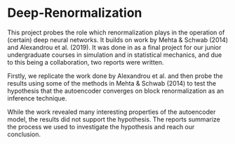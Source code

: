 # Deep-Renormalization

This project probes the role which renormalization plays in the operation of (certain) deep neural networks.
It builds on work by Mehta & Schwab (2014) and Alexandrou et al. (2019). It was done in as a final project for our junior undergraduate courses in simulation and in statistical mechanics, and due to this being a collaboration, two reports were written.

Firstly, we replicate the work done by Alexandrou et al. and then probe the results using some of the methods in Mehta & Schwab (2014) to test the hypothesis that the autoencoder converges on block renormalization as an inference technique.

While the work revealed many interesting properties of the autoencoder model, the results did not support the hypothesis. The reports summarize the process we used to investigate the hypothesis and reach our conclusion.
